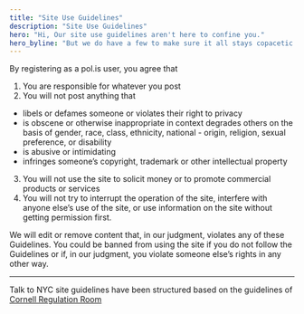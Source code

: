 ```yaml
---
title: "Site Use Guidelines"
description: "Site Use Guidelines"
hero: "Hi, Our site use guidelines aren't here to confine you."
hero_byline: "But we do have a few to make sure it all stays copacetic."
---
```


By registering as a pol.is user, you agree that
1. You are responsible for whatever you post
2. You will not post anything that

  - libels or defames someone or violates their right to privacy
  - is obscene or otherwise inappropriate in context
  degrades others on the basis of gender, race, class, ethnicity, national - origin, religion, sexual preference, or disability
  - is abusive or intimidating
  - infringes someone’s copyright, trademark or other intellectual property

3. You will not use the site to solicit money or to promote commercial products or services
4. You will not try to interrupt the operation of the site, interfere with anyone else’s use of the site, or use information on the site without getting permission first.

We will edit or remove content that, in our judgment, violates any of these Guidelines. You could be banned from using the site if you do not follow the Guidelines or if, in our judgment, you violate someone else’s rights in any other way.

---

Talk to NYC site guidelines have been structured based on the guidelines of [Cornell Regulation Room](http://regulationroom.org/terms)
